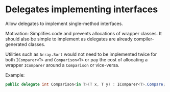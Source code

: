 # Delegates implementing interfaces

Allow delegates to implement single-method interfaces.

Motivation: Simplifies code and prevents allocations of wrapper classes. It should also be simple to implement as delegates are already compiler-generated classes.

Utilities such as `Array.Sort` would not need to be implemented twice for both `IComparer<T>` and `Comparison<T>` or pay the cost of allocating a wrapper `IComparer` around a `Comparison` or vice-versa.

Example:

```csharp
public delegate int Comparison<in T>(T x, T y) : IComparer<T>.Compare;
```

 

